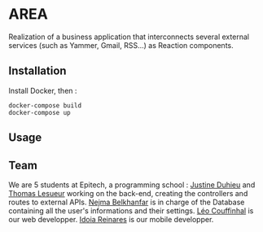 # AREA
Realization of a business application that interconnects several external services (such as Yammer, Gmail, RSS...) as Reaction components.

## Installation
Install Docker, then :
```
docker-compose build
docker-compose up
```

## Usage

## Team
We are 5 students at Epitech, a programming school :
[Justine Duhieu](https://github.com/Justena40) and [Thomas Lesueur](https://github.com/ThomasLesueur) working on the back-end, creating the controllers and routes to external APIs.
[Nejma Belkhanfar](https://github.com/nejnej-dev) is in charge of the Database containing all the user's informations and their settings.
[Léo Couffinhal](https://github.com/Suissehide) is our web developper.
[Idoia Reinares](https://github.com/IdoiaReina) is our mobile developper.
